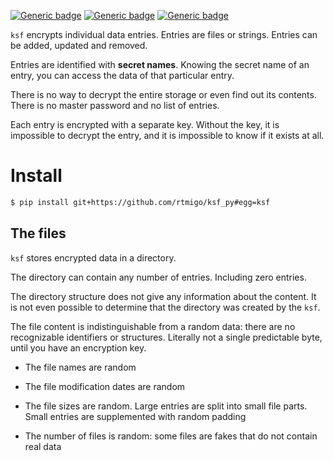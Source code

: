[![Generic badge](https://img.shields.io/badge/Status-Experimental-red.svg)](#)
[![Generic badge](https://img.shields.io/badge/Python-3.7+-blue.svg)](#)
[![Generic badge](https://img.shields.io/badge/OS-Linux%20|%20macOS%20|%20Windows-blue.svg)](#)

`ksf` encrypts individual data entries. Entries are files or strings. Entries 
can be added, updated and removed.

Entries are identified with **secret names**. Knowing the secret name of an
entry, you can access the data of that particular entry.

There is no way to decrypt the entire storage or even find out its contents.
There is no master password and no list of entries.

Each entry is encrypted with a separate key. Without the key, 
it is impossible to decrypt the entry, and it is impossible to know if it 
exists at all.

# Install

``` bash
$ pip install git+https://github.com/rtmigo/ksf_py#egg=ksf
```

## The files

`ksf` stores encrypted data in a directory.

The directory can contain any number of entries. Including zero entries.

The directory structure does not give any information about the content. It is
not even possible to determine that the directory was created by the `ksf`.

The file content is indistinguishable from a random data: there are no
recognizable identifiers or structures. Literally not a single predictable byte,
until you have an encryption key.

- The file names are random

- The file modification dates are random

- The file sizes are random. Large entries are split into small file parts.
  Small entries are supplemented with random padding

- The number of files is random: some files are fakes that do not contain real
  data

